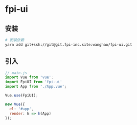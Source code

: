 # fpi-ui

## 安装

```bash
# 安装依赖
yarn add git+ssh://git@git.fpi-inc.site:wanghao/fpi-ui.git
```

## 引入

```js
// main.js
import Vue from 'vue';
import FpiUI from 'fpi-ui'
import App from './App.vue';

Vue.use(FpiUI);

new Vue({
  el: '#app',
  render: h => h(App)
});
```

